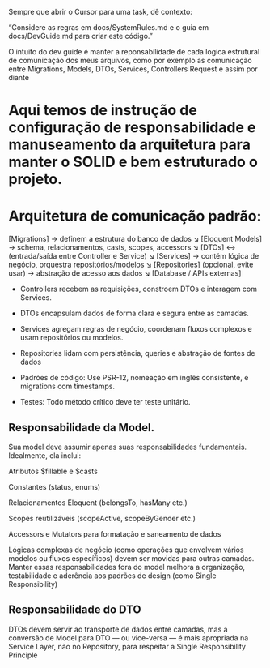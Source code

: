 Sempre que abrir o Cursor para uma task, dê contexto:

“Considere as regras em docs/SystemRules.md e o guia em docs/DevGuide.md para criar este código.”

O intuito do dev guide é manter a reponsabilidade de cada logica estrutural de comunicação dos meus arquivos, como por exemplo as comunicação entre Migrations, Models, DTOs, Services, Controllers Request e assim por diante

# Aqui temos de instrução de configuração de responsabilidade e manuseamento da arquitetura para manter o SOLID e bem estruturado o projeto.

# Arquitetura de comunicação padrão: 
[Migrations] → definem a estrutura do banco de dados
         ↘
[Eloquent Models] → schema, relacionamentos, casts, scopes, accessors
         ↘
[DTOs] ↔ (entrada/saída entre Controller e Service)
         ↘
[Services] → contém lógica de negócio, orquestra repositórios/modelos
         ↘
[Repositories] (opcional, evite usar) → abstração de acesso aos dados
         ↘
[Database / APIs externas]

- Controllers recebem as requisições, constroem DTOs e interagem com Services.

- DTOs encapsulam dados de forma clara e segura entre as camadas.

- Services agregam regras de negócio, coordenam fluxos complexos e usam repositórios ou modelos.

- Repositories lidam com persistência, queries e abstração de fontes de dados

- Padrões de código: Use PSR-12, nomeação em inglês consistente, e migrations com timestamps.

- Testes: Todo método crítico deve ter teste unitário.

## Responsabilidade da Model.

Sua model deve assumir apenas suas responsabilidades fundamentais. Idealmente, ela inclui:

Atributos $fillable e $casts

Constantes (status, enums)

Relacionamentos Eloquent (belongsTo, hasMany etc.)

Scopes reutilizáveis (scopeActive, scopeByGender etc.)

Accessors e Mutators para formatação e saneamento de dados

Lógicas complexas de negócio (como operações que envolvem vários modelos ou fluxos específicos) devem ser movidas para outras camadas. Manter essas responsabilidades fora do model melhora a organização, testabilidade e aderência aos padrões de design (como Single Responsibility)

## Responsabilidade do DTO

DTOs devem servir ao transporte de dados entre camadas, mas a conversão de Model para DTO — ou vice-versa — é mais apropriada na Service Layer, não no Repository, para respeitar a Single Responsibility Principle



